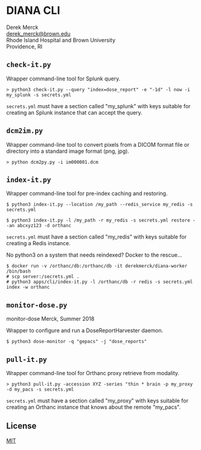 DIANA CLI
================

Derek Merck  
<derek_merck@brown.edu>  
Rhode Island Hospital and Brown University  
Providence, RI  
 
## `check-it.py`

Wrapper command-line tool for Splunk query.

```
> python3 check-it.py --query "index=dose_report" -e "-1d" -l now -i my_splunk -s secrets.yml
```

`secrets.yml` must have a section called "my_splunk" with keys suitable for creating
an Splunk instance that can accept the query.


## `dcm2im.py`

Wrapper command-line tool to convert pixels from a DICOM format file or directory
into a standard image format (png, jpg).

```
> python dcm2py.py -i im000001.dcm
```

## `index-it.py`

Wrapper command-line tool for pre-index caching and restoring.

```
$ python3 index-it.py --location /my_path --redis_service my_redis -s secrets.yml

$ python3 index-it.py -l /my_path -r my_redis -s secrets.yml restore --an abcxyz123 -d orthanc
```

`secrets.yml` must have a section called "my_redis" with keys suitable for creating
a Redis instance.

No python3 on a system that needs reindexed?  Docker to the rescue...

```
$ docker run -v /orthanc/db:/orthanc/db -it derekmerck/diana-worker /bin/bash
# scp server:/secrets.yml .
# python3 apps/cli/index-it.py -l /orthanc/db -r redis -s secrets.yml index -w orthanc
```

## `monitor-dose.py`

monitor-dose
Merck, Summer 2018

Wrapper to configure and run a DoseReportHarvester daemon.

```
$ python3 dose-monitor -q "gepacs" -j "dose_reports"
```


## `pull-it.py`

Wrapper command-line tool for Orthanc proxy retrieve from modality.

```
> python3 pull-it.py -accession XYZ -series "thin * brain -p my_proxy -d my_pacs -s secrets.yml
```

`secrets.yml` must have a section called "my_proxy" with keys suitable for creating
an Orthanc instance that knows about the remote "my_pacs".


License
-------------

[MIT](http://opensource.org/licenses/mit-license.html)
